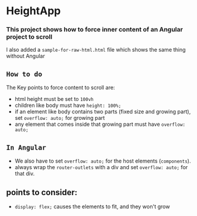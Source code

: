 # HeightApp

### This project shows how to force inner content of an Angular project to scroll

I also added a `sample-for-raw-html.html` file which shows the same thing without Angular

## `How to do`

The Key points to force content to scroll are:
- html height must be set to `100vh`
- children like body must have `height: 100%;`
- if an element like body contains two parts (fixed size and growing part), set `overflow: auto;` for growing part
- any element that comes inside that growing part must have `overflow: auto;`

## `In Angular`

- We also have to set `overflow: auto;` for the host elements (`components`).
- always wrap the `router-outlets` with a div and set `overflow: auto;` for that div.


## points to consider:
- `display: flex;` causes the elements to fit, and they won't grow

